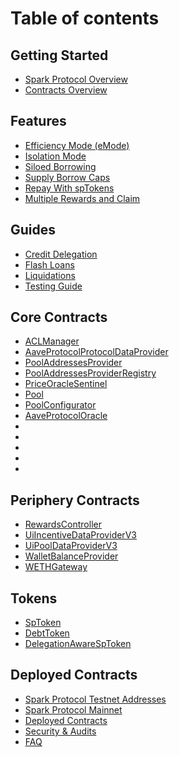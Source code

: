 # Table of contents

## Getting Started

* [Spark Protocol Overview](README.md)
* [Contracts Overview](getting-started/contracts-overview.md)

## Features

* [Efficiency Mode (eMode)](whats-new/efficiency-mode-emode.md)
* [Isolation Mode](whats-new/isolation-mode.md)
* [Siloed Borrowing](whats-new/siloed-borrowing.md)
* [Supply Borrow Caps](whats-new/supply-borrow-caps.md)
* [Repay With spTokens](whats-new/repay-with-sptokens.md)
* [Multiple Rewards and Claim](whats-new/multiple-rewards-and-claim.md)

## Guides

* [Credit Delegation](guides/credit-delegation.md)
* [Flash Loans](guides/flash-loans.md)
* [Liquidations](guides/liquidations.md)
* [Testing Guide](guides/testing-guide.md)

## Core Contracts

* [ACLManager](core-contracts/aclmanager.md)
* [AaveProtocolProtocolDataProvider](core-contracts//spark-protocolprotocoldataprovider.md)
* [PoolAddressesProvider](core-contracts/pooladdressesprovider.md)
* [PoolAddressesProviderRegistry](core-contracts/pooladdressesproviderregistry.md)
* [PriceOracleSentinel](core-contracts/priceoraclesentinel.md)
* [Pool](core-contracts/pool.md)
* [PoolConfigurator](core-contracts/poolconfigurator.md)
* [AaveProtocolOracle](core-contracts//spark-protocoloracle.md)
* 
*
* 
* 
* 

## Periphery Contracts

* [RewardsController](periphery-contracts/rewardscontroller.md)
* [UiIncentiveDataProviderV3](periphery-contracts/uiincentivedataproviderv3.md)
* [UiPoolDataProviderV3](periphery-contracts/uipooldataproviderv3.md)
* [WalletBalanceProvider](periphery-contracts/walletbalanceprovider.md)
* [WETHGateway](periphery-contracts/wethgateway.md)

## Tokens

* [SpToken](tokens/sptoken.md)
* [DebtToken](tokens/debttoken.md)
* [DelegationAwareSpToken](tokens/delegationawaresptoken.md)

## Deployed Contracts

* [Spark Protocol Testnet Addresses](deployed-contracts/spark-testnet-addresses.md)
* [Spark Protocol Mainnet](deployed-contracts/mainnet/README.md)
* [Deployed Contracts](deployed-contracts/deployed-contracts.md)
* [Security & Audits](deployed-contracts/security-and-audits.md)
* [FAQ](faq.md)
